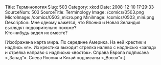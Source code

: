 Title: Терминология 
Slug: 503 
Category: xkcd 
Date: 2008-12-10 17:29:33 
SourceNum: 503 
SourceTitle: Terminology 
Image: /comics/0503.png 
MicroImage: /comics/0503_micro.png 
MiniImage: /comics/0503_mini.png 
Description: Мне одному кажется, что Япония и Новая Зеландия выглядят подозрительно похоже?<br/>Кто-нибудь видел их вместе? 

[Изображена карта мира. По середине Америка. На ней крестик и надпись «я». Из крестика выходит стрелка налево с надписью «запад» и стрелка направо с надписью «восток». Справа Европа подписана «„Запад“». Слева Япония и Китай подписаны «„Восок“».]